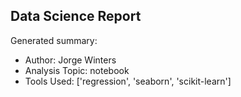 ## Data Science Report

Generated summary:

- Author: Jorge Winters
- Analysis Topic: notebook
- Tools Used: ['regression', 'seaborn', 'scikit-learn']
